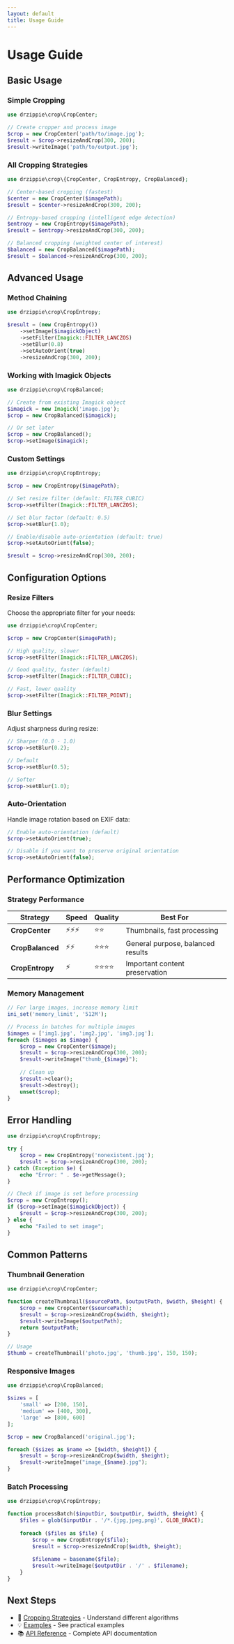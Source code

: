 ```yaml
---
layout: default
title: Usage Guide
---
```


# Usage Guide

## Basic Usage

### Simple Cropping

```php
use drzippie\crop\CropCenter;

// Create cropper and process image
$crop = new CropCenter('path/to/image.jpg');
$result = $crop->resizeAndCrop(300, 200);
$result->writeImage('path/to/output.jpg');
```

### All Cropping Strategies

```php
use drzippie\crop\{CropCenter, CropEntropy, CropBalanced};

// Center-based cropping (fastest)
$center = new CropCenter($imagePath);
$result = $center->resizeAndCrop(300, 200);

// Entropy-based cropping (intelligent edge detection)
$entropy = new CropEntropy($imagePath);
$result = $entropy->resizeAndCrop(300, 200);

// Balanced cropping (weighted center of interest)
$balanced = new CropBalanced($imagePath);
$result = $balanced->resizeAndCrop(300, 200);
```

## Advanced Usage

### Method Chaining

```php
use drzippie\crop\CropEntropy;

$result = (new CropEntropy())
    ->setImage($imagickObject)
    ->setFilter(Imagick::FILTER_LANCZOS)
    ->setBlur(0.8)
    ->setAutoOrient(true)
    ->resizeAndCrop(300, 200);
```

### Working with Imagick Objects

```php
use drzippie\crop\CropBalanced;

// Create from existing Imagick object
$imagick = new Imagick('image.jpg');
$crop = new CropBalanced($imagick);

// Or set later
$crop = new CropBalanced();
$crop->setImage($imagick);
```

### Custom Settings

```php
use drzippie\crop\CropEntropy;

$crop = new CropEntropy($imagePath);

// Set resize filter (default: FILTER_CUBIC)
$crop->setFilter(Imagick::FILTER_LANCZOS);

// Set blur factor (default: 0.5)
$crop->setBlur(1.0);

// Enable/disable auto-orientation (default: true)
$crop->setAutoOrient(false);

$result = $crop->resizeAndCrop(300, 200);
```

## Configuration Options

### Resize Filters

Choose the appropriate filter for your needs:

```php
use drzippie\crop\CropCenter;

$crop = new CropCenter($imagePath);

// High quality, slower
$crop->setFilter(Imagick::FILTER_LANCZOS);

// Good quality, faster (default)
$crop->setFilter(Imagick::FILTER_CUBIC);

// Fast, lower quality
$crop->setFilter(Imagick::FILTER_POINT);
```

### Blur Settings

Adjust sharpness during resize:

```php
// Sharper (0.0 - 1.0)
$crop->setBlur(0.2);

// Default
$crop->setBlur(0.5);

// Softer
$crop->setBlur(1.0);
```

### Auto-Orientation

Handle image rotation based on EXIF data:

```php
// Enable auto-orientation (default)
$crop->setAutoOrient(true);

// Disable if you want to preserve original orientation
$crop->setAutoOrient(false);
```

## Performance Optimization

### Strategy Performance

| Strategy | Speed | Quality | Best For |
|----------|-------|---------|----------|
| **CropCenter** | ⚡⚡⚡ | ⭐⭐ | Thumbnails, fast processing |
| **CropBalanced** | ⚡⚡ | ⭐⭐⭐ | General purpose, balanced results |
| **CropEntropy** | ⚡ | ⭐⭐⭐⭐ | Important content preservation |

### Memory Management

```php
// For large images, increase memory limit
ini_set('memory_limit', '512M');

// Process in batches for multiple images
$images = ['img1.jpg', 'img2.jpg', 'img3.jpg'];
foreach ($images as $image) {
    $crop = new CropCenter($image);
    $result = $crop->resizeAndCrop(300, 200);
    $result->writeImage("thumb_{$image}");
    
    // Clean up
    $result->clear();
    $result->destroy();
    unset($crop);
}
```

## Error Handling

```php
use drzippie\crop\CropEntropy;

try {
    $crop = new CropEntropy('nonexistent.jpg');
    $result = $crop->resizeAndCrop(300, 200);
} catch (Exception $e) {
    echo "Error: " . $e->getMessage();
}

// Check if image is set before processing
$crop = new CropEntropy();
if ($crop->setImage($imagickObject)) {
    $result = $crop->resizeAndCrop(300, 200);
} else {
    echo "Failed to set image";
}
```

## Common Patterns

### Thumbnail Generation

```php
use drzippie\crop\CropCenter;

function createThumbnail($sourcePath, $outputPath, $width, $height) {
    $crop = new CropCenter($sourcePath);
    $result = $crop->resizeAndCrop($width, $height);
    $result->writeImage($outputPath);
    return $outputPath;
}

// Usage
$thumb = createThumbnail('photo.jpg', 'thumb.jpg', 150, 150);
```

### Responsive Images

```php
use drzippie\crop\CropBalanced;

$sizes = [
    'small' => [200, 150],
    'medium' => [400, 300],
    'large' => [800, 600]
];

$crop = new CropBalanced('original.jpg');

foreach ($sizes as $name => [$width, $height]) {
    $result = $crop->resizeAndCrop($width, $height);
    $result->writeImage("image_{$name}.jpg");
}
```

### Batch Processing

```php
use drzippie\crop\CropEntropy;

function processBatch($inputDir, $outputDir, $width, $height) {
    $files = glob($inputDir . '/*.{jpg,jpeg,png}', GLOB_BRACE);
    
    foreach ($files as $file) {
        $crop = new CropEntropy($file);
        $result = $crop->resizeAndCrop($width, $height);
        
        $filename = basename($file);
        $result->writeImage($outputDir . '/' . $filename);
    }
}
```

## Next Steps

- 🎯 [Cropping Strategies](strategies.html) - Understand different algorithms
- 💡 [Examples](examples/) - See practical examples
- 📚 [API Reference](api/) - Complete API documentation
